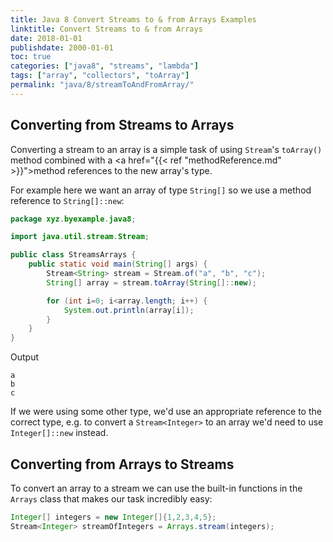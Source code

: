 ```yaml
---
title: Java 8 Convert Streams to & from Arrays Examples
linktitle: Convert Streams to & from Arrays
date: 2018-01-01
publishdate: 2000-01-01
toc: true
categories: ["java8", "streams", "lambda"]
tags: ["array", "collectors", "toArray"]
permalink: "java/8/streamToAndFromArray/"
---
```


## Converting from Streams to Arrays
Converting a stream to an array is a simple task of using `Stream`'s 
`toArray()` method combined with a
<a href="{{< ref "methodReference.md" >}}">method references</a> to the new
array's type.

For example here we want an array of type `String[]` so we use a method reference
to `String[]::new`:
```java
package xyz.byexample.java8;

import java.util.stream.Stream;

public class StreamsArrays {
    public static void main(String[] args) {
        Stream<String> stream = Stream.of("a", "b", "c");
        String[] array = stream.toArray(String[]::new);

        for (int i=0; i<array.length; i++) {
            System.out.println(array[i]);
        }
    }
}
```
Output
```
a
b
c
```
If we were using some other type, we'd use an appropriate reference to the
correct type, e.g. to convert a `Stream<Integer>` to an array we'd need to use
`Integer[]::new` instead.

## Converting from Arrays to Streams
To convert an array to a stream we can use the built-in functions in the `Arrays` class that makes our task incredibly easy:

```java
Integer[] integers = new Integer[]{1,2,3,4,5};
Stream<Integer> streamOfIntegers = Arrays.stream(integers);
```
